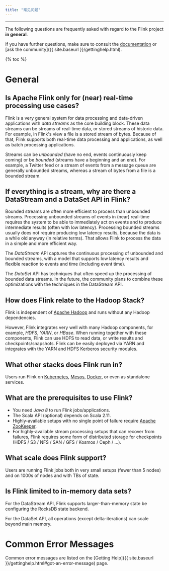 ```yaml
---
title: "常见问题"
---
```

<!--
Licensed to the Apache Software Foundation (ASF) under one
or more contributor license agreements.  See the NOTICE file
distributed with this work for additional information
regarding copyright ownership.  The ASF licenses this file
to you under the Apache License, Version 2.0 (the
"License"); you may not use this file except in compliance
with the License.  You may obtain a copy of the License at

  http://www.apache.org/licenses/LICENSE-2.0

Unless required by applicable law or agreed to in writing,
software distributed under the License is distributed on an
"AS IS" BASIS, WITHOUT WARRANTIES OR CONDITIONS OF ANY
KIND, either express or implied.  See the License for the
specific language governing permissions and limitations
under the License.
-->

<hr />

The following questions are frequently asked with regard to the Flink project **in general**. 

If you have further questions, make sure to consult the [documentation]({{site.docs-stable}}) or [ask the community]({{ site.baseurl }}/gettinghelp.html).

{% toc %}


# General

## Is Apache Flink only for (near) real-time processing use cases?

Flink is a very general system for data processing and data-driven applications with *data streams* as
the core building block. These data streams can be streams of real-time data, or stored streams of historic data.
For example, in Flink's view a file is a stored stream of bytes. Because of that, Flink
supports both real-time data processing and applications, as well as batch processing applications.

Streams can be *unbounded* (have no end, events continuously keep coming) or be *bounded* (streams have a beginning
and an end). For example, a Twitter feed or a stream of events from a message queue are generally unbounded streams,
whereas a stream of bytes from a file is a bounded stream.

## If everything is a stream, why are there a DataStream and a DataSet API in Flink?

Bounded streams are often more efficient to process than unbounded streams. Processing unbounded streams of events
in (near) real-time requires the system to be able to immediately act on events and to produce intermediate
results (often with low latency). Processing bounded streams usually does not require producing low latency results, because the data is a while old
anyway (in relative terms). That allows Flink to process the data in a simple and more efficient way.

The *DataStream* API captures the continuous processing of unbounded and bounded streams, with a model that supports
low latency results and flexible reaction to events and time (including event time).

The *DataSet* API has techniques that often speed up the processing of bounded data streams. In the future, the community
plans to combine these optimizations with the techniques in the DataStream API.

## How does Flink relate to the Hadoop Stack?

Flink is independent of [Apache Hadoop](https://hadoop.apache.org/) and runs without any Hadoop dependencies.

However, Flink integrates very well with many Hadoop components, for example, *HDFS*, *YARN*, or *HBase*.
When running together with these components, Flink can use HDFS to read data, or write results and checkpoints/snapshots.
Flink can be easily deployed via YARN and integrates with the YARN and HDFS Kerberos security modules.

## What other stacks does Flink run in?

Users run Flink on [Kubernetes](https://kubernetes.io), [Mesos](https://mesos.apache.org/),
[Docker](https://www.docker.com/), or even as standalone services.

## What are the prerequisites to use Flink?

  - You need *Java 8* to run Flink jobs/applications.
  - The Scala API (optional) depends on Scala 2.11.
  - Highly-available setups with no single point of failure require [Apache ZooKeeper](https://zookeeper.apache.org/).
  - For highly-available stream processing setups that can recover from failures, Flink requires some form of distributed storage for checkpoints (HDFS / S3 / NFS / SAN / GFS / Kosmos / Ceph / ...).

## What scale does Flink support?

Users are running Flink jobs both in very small setups (fewer than 5 nodes) and on 1000s of nodes and with TBs of state.

## Is Flink limited to in-memory data sets?

For the DataStream API, Flink supports larger-than-memory state be configuring the RocksDB state backend.

For the DataSet API, all operations (except delta-iterations) can scale beyond main memory.

# Common Error Messages

Common error messages are listed on the [Getting Help]({{ site.baseurl }}/gettinghelp.html#got-an-error-message) page.
